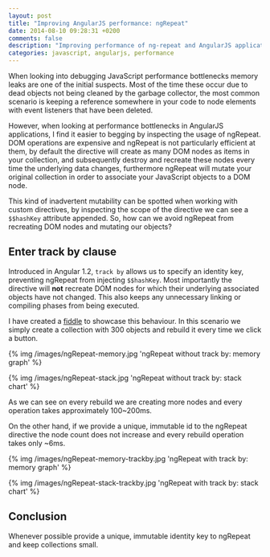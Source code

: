 ```yaml
---
layout: post
title: "Improving AngularJS performance: ngRepeat"
date: 2014-08-10 09:28:31 +0200
comments: false
description: "Improving performance of ng-repeat and AngularJS applications"
categories: javascript, angularjs, performance
---
```


When looking into debugging JavaScript performance bottlenecks memory leaks are one of the initial suspects. Most of the time these occur due to dead objects not being cleaned by the garbage collector, the most common scenario is keeping a reference somewhere in your code to node elements with event listeners that have been deleted.

However, when looking at performance bottlenecks in AngularJS applications, I find it easier to begging by inspecting the usage of ngRepeat. DOM operations are expensive and ngRepeat is not particularly efficient at them, by default the directive will create as many DOM nodes as items in your collection, and subsequently destroy and recreate these nodes every time the underlying data changes, furthermore ngRepeat will mutate your original collection in order to associate your JavaScript objects to a DOM node.

<!-- more -->

This kind of inadvertent mutability can be spotted when working with custom directives, by inspecting the scope of the directive we can see a ``$$hashKey`` attribute appended. So, how can we avoid ngRepeat from recreating DOM nodes and mutating our objects?

## Enter track by clause

Introduced in Angular 1.2, ``track by`` allows us to specify an identity key, preventing ngRepeat from injecting ``$$hashKey``. Most importantly the directive will **not** recreate DOM nodes for which their underlying associated objects have not changed. This also keeps any unnecessary linking or compiling phases from being executed.

I have created a [fiddle](http://jsfiddle.net/gbonfant/Mrn66/6/) to showcase this behaviour. In this scenario we simply create a collection with 300 objects and rebuild it every time we click a button.

{% img /images/ngRepeat-memory.jpg 'ngRepeat without track by: memory graph' %}

{% img /images/ngRepeat-stack.jpg 'ngRepeat without track by: stack chart' %}

As we can see on every rebuild we are creating more nodes and every operation takes approximately 100~200ms.

On the other hand, if we provide a unique, immutable id to the ngRepeat directive the node count does not increase and every rebuild operation takes only ~6ms.

{% img /images/ngRepeat-memory-trackby.jpg 'ngRepeat with track by: memory graph' %}

{% img /images/ngRepeat-stack-trackby.jpg 'ngRepeat with track by: stack chart' %}

## Conclusion

Whenever possible provide a unique, immutable identity key to ngRepeat and keep collections small.
